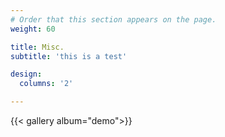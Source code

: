 ```yaml
---
# Order that this section appears on the page.
weight: 60

title: Misc.
subtitle: 'this is a test'

design:
  columns: '2'

---
```


{{< gallery album="demo">}}

